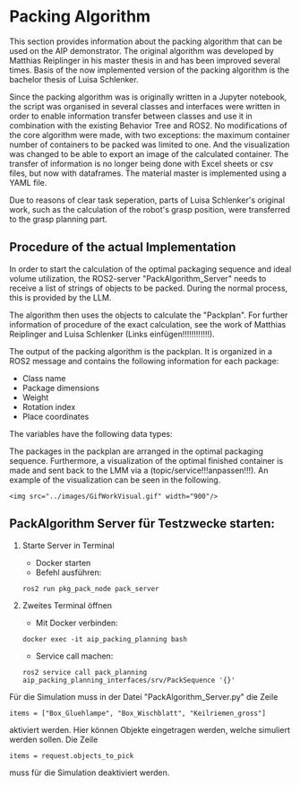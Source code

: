 # Packing Algorithm

This section provides information about the packing algorithm that can be used on the AIP demonstrator. The original algorithm was developed by Matthias Reiplinger in his master thesis in and has been improved several times. Basis of the now implemented version of the packing algorithm is the bachelor thesis of Luisa Schlenker.

Since the packing algorithm was is originally written in a Jupyter notebook, the script was organised in several classes and interfaces were written in order to enable information transfer between classes and use it in combination with the existing Behavior Tree and ROS2. No modifications of the core algorithm were made, with two exceptions: the maximum container number of containers to be packed was limited to one. And the visualization was changed to be able to export an image of the calculated container. The transfer of information is no longer being done with Excel sheets or csv files, but now with dataframes. The material master is implemented using a YAML file.

Due to reasons of clear task seperation, parts of Luisa Schlenker's original work, such as the calculation of the robot's grasp position, were transferred to the grasp planning part.

## Procedure of the actual Implementation

In order to start the calculation of the optimal packaging sequence and ideal volume utilization, the ROS2-server "PackAlgorithm_Server" needs to receive a list of strings of objects to be packed. During the normal process, this is provided by the LLM.

The algorithm then uses the objects to calculate the "Packplan". For further information of procedure of the exact calculation, see the work of Matthias Reiplinger and Luisa Schlenker (Links einfügen!!!!!!!!!!!!).

The output of the packing algorithm is the packplan. It is organized in a ROS2 message and contains the following information for each package:

- Class name
- Package dimensions
- Weight
- Rotation index
- Place coordinates

The variables have the following data types:

The packages in the packplan are arranged in the optimal packaging sequence. Furthermore, a visualization of the optimal finished container is made and sent back to the LMM via a (topic/service!!!anpassen!!!). An example of the visualization can be seen in the following.

    <img src="../images/GifWorkVisual.gif" width="900"/>


## PackAlgorithm Server für Testzwecke starten:

1. Starte Server in Terminal
    - Docker starten
    - Befehl ausführen:
    ```
    ros2 run pkg_pack_node pack_server
    ```
2. Zweites Terminal öffnen
    - Mit Docker verbinden:
    ```
    docker exec -it aip_packing_planning bash
    ```
    - Service call machen:

    ```
    ros2 service call pack_planning aip_packing_planning_interfaces/srv/PackSequence '{}'
    ```


Für die Simulation muss in der Datei "PackAlgorithm_Server.py" die Zeile 
```
items = ["Box_Gluehlampe", "Box_Wischblatt", "Keilriemen_gross"]
```
aktiviert werden. Hier können Objekte eingetragen werden, welche simuliert werden sollen. Die Zeile
```
items = request.objects_to_pick
```
muss für die Simulation deaktiviert werden.